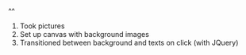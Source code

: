 <!-- https://stackoverflow.com/questions/14824747/overlay-html5-canvas-over-image -->
<!-- https://stackoverflow.com/questions/55677/how-do-i-get-the-coordinates-of-a-mouse-click-on-a-canvas-element/18053642#18053642 -->
<!-- Partriques Answer -->^^

1. Took pictures
2. Set up canvas with background images
3. Transitioned between background and texts on click (with JQuery)
